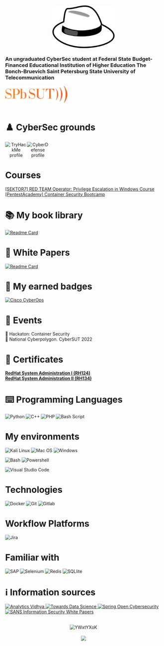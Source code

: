 <p align="center">
  <img alighn="center" alt="White Hat" width="200" high="200" src="./resources/white_hat.png ">
</p>
<h3 align="left">An ungraduated CyberSec student at Federal State Budget-Financed Educational Institution of Higher Education The Bonch-Bruevich Saint Petersburg State University of Telecommunication</h3>
<a align="center" target="_blank" href="https://www.sut.ru/eng" title="SpbSut"><img width="200px" src="./resources/spbsutlogo.svg"/></a>
<br/>
<br/>

# :chess_pawn: CyberSec grounds
<p align="center">
  <a href="https://tryhackme.com/p/qwerty3223">
  <img align="left" alt="TryHackMe profile" width="70px" src="https://github.com/YWxtYXoK/YWxtYXoK/blob/main/resources/tryhackme.png" />
  </a>
  <a href="https://cyberdefenders.org/profile/hamman3223">
    <img align="left" alt="CyberDefense profile" width="70px" src="https://github.com/YWxtYXoK/YWxtYXoK/blob/main/resources/CyberDefense.png">
  </a>
<!--   <a href="https://app.hackthebox.com/profile/504578">
  <img align="left" alt="HTB profile" width="200px" src="https://raw.githubusercontent.com/YWxtYXoK/YWxtYXoK/main/resources/logo-htb.svg" />
  </a> -->
</p>
<br />
<br />
<br/>

# Courses
<a href='https://institute.sektor7.net/rto-lpe-windows'>
  [SEKTOR7] RED TEAM Operator: Privilege Escalation in Windows Course
</a>

<br />

<a href='https://bootcamps.pentesteracademy.com/course/container-security-on-demand'>
  [PentestAcademy] Container Security Bootcamp
</a>


# :books: My book library

[![Readme Card](https://github-readme-stats.vercel.app/api/pin/?username=YWxtYXoK&repo=MyBookLibrary&theme=chartreuse-dark)](https://github.com/YWxtYXoK/MyBookLibrary)

# :page_with_curl: White Papers
[![Readme Card](https://github-readme-stats.vercel.app/api/pin/?username=YWxtYXoK&repo=white_papers&theme=chartreuse-dark)](https://github.com/YWxtYXoK/white_papers)

# :card_index: My earned badges
<a href="https://www.credly.com/earner/earned/badge/a6220b1a-eb31-418a-9dfc-ce39d10db7aa">
  <img alt="Cisco CyberOps" width='70px' src="https://github.com/YWxtYXoK/YWxtYXoK/blob/main/resources/CyberOpsAssoc.png">
</a>

# :medal_sports: Events

:3rd_place_medal: Hackaton: Container Security
<br />
:2nd_place_medal: National Cyberpolygon. CyberSUT 2022

# :scroll: Certificates
<a href="https://github.com/YWxtYXoK/YWxtYXoK/blob/main/resources/RH124.png">
  <b>RedHat System Administration I (RH124)</b>
</a>
</br>
<a href="https://github.com/YWxtYXoK/YWxtYXoK/blob/main/resources/RH134.png">
  <b>RedHat System Administration II (RH134)</b>
</a>

# :keyboard: Programming Languages
![Python](https://img.shields.io/badge/Python-FFD43B?style=for-the-badge&logo=python&logoColor=blue)
![C++](https://img.shields.io/badge/C%2B%2B-00599C?style=for-the-badge&logo=c%2B%2B&logoColor=white)
![PHP](https://img.shields.io/badge/PHP-777BB4?style=for-the-badge&logo=php&logoColor=white)
![Bash Script](https://img.shields.io/badge/Shell_Script-121011?style=for-the-badge&logo=gnu-bash&logoColor=white)

# My environments

![Kali Linux](https://img.shields.io/badge/Kali_Linux-557C94?style=for-the-badge&logo=kali-linux&logoColor=white)
![Mac OS](https://img.shields.io/badge/mac%20os-000000?style=for-the-badge&logo=apple&logoColor=white)
![Windows](https://img.shields.io/badge/Windows-0078D6?style=for-the-badge&logo=Windows&logoColor=white)

![Bash](https://img.shields.io/badge/GNU%20Bash-4EAA25?style=for-the-badge&logo=GNU%20Bash&logoColor=white)
![Powershell](https://img.shields.io/badge/powershell-5391FE?style=for-the-badge&logo=powershell&logoColor=white)

![Visual Studio Code](https://img.shields.io/badge/Visual_Studio_Code-0078D4?style=for-the-badge&logo=visual%20studio%20code&logoColor=white)

# Technologies
![Docker](https://img.shields.io/badge/Docker-2CA5E0?style=for-the-badge&logo=docker&logoColor=white)
![Git](https://img.shields.io/badge/GIT-E44C30?style=for-the-badge&logo=git&logoColor=white)
![Gitlab](https://img.shields.io/badge/GitLab-330F63?style=for-the-badge&logo=gitlab&logoColor=white)

# Workflow Platforms
![Jira](https://img.shields.io/badge/Jira-0052CC?style=for-the-badge&logo=Jira&logoColor=white)

# Familiar with
![SAP](https://img.shields.io/badge/SAP-0FAAFF?style=for-the-badge&logo=sap&logoColor=white)
![Selenium](https://img.shields.io/badge/Selenium-43B02A?style=for-the-badge&logo=Selenium&logoColor=white)
![Redis](https://img.shields.io/badge/redis-CC0000.svg?&style=for-the-badge&logo=redis&logoColor=white)
![SQLlite](https://img.shields.io/badge/SQLite-07405E?style=for-the-badge&logo=sqlite&logoColor=white)

# :information_source: Information sources
<a href="https://medium.com/analytics-vidhya">
  <img alt="Analytics Vidhya" width="70pxRH124" src="https://github.com/YWxtYXoK/YWxtYXoK/blob/main/resources/analytics_vidhya.png">
</a>
<a href="https://towardsdatascience.com/">
  <img alt="Towards Data Science" width="70px" src="https://github.com/YWxtYXoK/YWxtYXoK/blob/main/resources/towards_datascience.png">
</a>
<a href="https://cybersecurity.springeropen.com/">
  <img alt="Spring Open Cybersecurity" width="120px" src="https://github.com/YWxtYXoK/YWxtYXoK/blob/main/resources/spring_open.svg">
</a>
<br/>
<a href="https://www.sans.org/white-papers/">
  <img alt="SANS Information Security White Papers" align="bottom" width="40px" src="https://github.com/YWxtYXoK/YWxtYXoK/blob/main/resources/sans.png">
</a>
<br/>
<br/>

<p align="center"> 
  <img align="center" src="https://github-readme-stats.vercel.app/api?username=YWxtYXoK&show_icons=true&theme=chartreuse-dark" alt="YWxtYXoK" />
  <br/>
  <br/>
  <img align="center" src="https://github-readme-stats.vercel.app/api/top-langs/?username=YWxtYXoK&hide=html&theme=chartreuse-dark&layout=compact"
</p>
